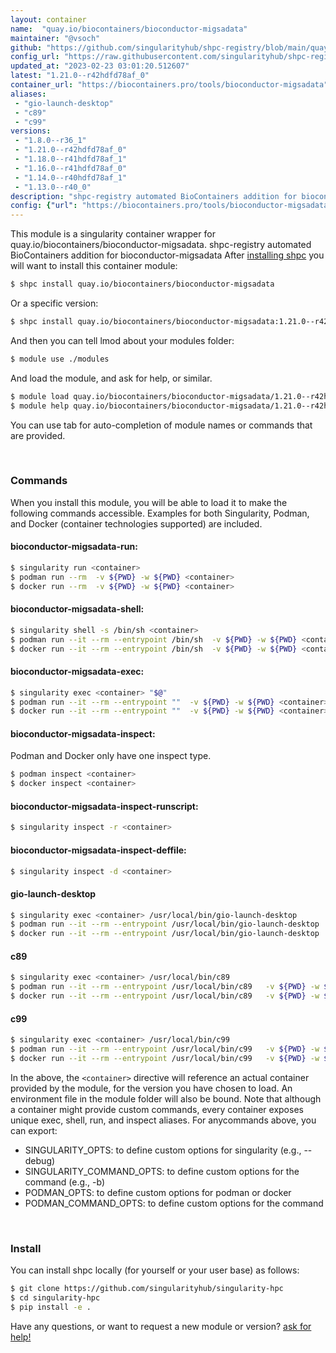 ```yaml
---
layout: container
name:  "quay.io/biocontainers/bioconductor-migsadata"
maintainer: "@vsoch"
github: "https://github.com/singularityhub/shpc-registry/blob/main/quay.io/biocontainers/bioconductor-migsadata/container.yaml"
config_url: "https://raw.githubusercontent.com/singularityhub/shpc-registry/main/quay.io/biocontainers/bioconductor-migsadata/container.yaml"
updated_at: "2023-02-23 03:01:20.512607"
latest: "1.21.0--r42hdfd78af_0"
container_url: "https://biocontainers.pro/tools/bioconductor-migsadata"
aliases:
 - "gio-launch-desktop"
 - "c89"
 - "c99"
versions:
 - "1.8.0--r36_1"
 - "1.21.0--r42hdfd78af_0"
 - "1.18.0--r41hdfd78af_1"
 - "1.16.0--r41hdfd78af_0"
 - "1.14.0--r40hdfd78af_1"
 - "1.13.0--r40_0"
description: "shpc-registry automated BioContainers addition for bioconductor-migsadata"
config: {"url": "https://biocontainers.pro/tools/bioconductor-migsadata", "maintainer": "@vsoch", "description": "shpc-registry automated BioContainers addition for bioconductor-migsadata", "latest": {"1.21.0--r42hdfd78af_0": "sha256:c76b4303bce641e8feda7814ab463fa214e2399acf470ec3813852e85f794c41"}, "tags": {"1.8.0--r36_1": "sha256:906fd0ba1e7b4260fb5ae179257bd17ae02448d06a5a4667bb1409d9c2930afc", "1.21.0--r42hdfd78af_0": "sha256:c76b4303bce641e8feda7814ab463fa214e2399acf470ec3813852e85f794c41", "1.18.0--r41hdfd78af_1": "sha256:767dd9f4653ebae6d2a5182bf4f92b775266faffd0aa42ab58085684364b8de6", "1.16.0--r41hdfd78af_0": "sha256:335f02be142e0d96cefdcd3144f3472dda2b76f19285772f0b5d61262afdf05f", "1.14.0--r40hdfd78af_1": "sha256:8c81d1b5fda518981a95a90d114cf5955135efa55e757036d0a5ce8930f1c624", "1.13.0--r40_0": "sha256:1f86b2b72e5d64fec25aa7a5f4f931743ae16de90aafe931e58e3fb74f3ed556"}, "docker": "quay.io/biocontainers/bioconductor-migsadata", "aliases": {"gio-launch-desktop": "/usr/local/bin/gio-launch-desktop", "c89": "/usr/local/bin/c89", "c99": "/usr/local/bin/c99"}}
---
```


This module is a singularity container wrapper for quay.io/biocontainers/bioconductor-migsadata.
shpc-registry automated BioContainers addition for bioconductor-migsadata
After [installing shpc](#install) you will want to install this container module:


```bash
$ shpc install quay.io/biocontainers/bioconductor-migsadata
```

Or a specific version:

```bash
$ shpc install quay.io/biocontainers/bioconductor-migsadata:1.21.0--r42hdfd78af_0
```

And then you can tell lmod about your modules folder:

```bash
$ module use ./modules
```

And load the module, and ask for help, or similar.

```bash
$ module load quay.io/biocontainers/bioconductor-migsadata/1.21.0--r42hdfd78af_0
$ module help quay.io/biocontainers/bioconductor-migsadata/1.21.0--r42hdfd78af_0
```

You can use tab for auto-completion of module names or commands that are provided.

<br>

### Commands

When you install this module, you will be able to load it to make the following commands accessible.
Examples for both Singularity, Podman, and Docker (container technologies supported) are included.

#### bioconductor-migsadata-run:

```bash
$ singularity run <container>
$ podman run --rm  -v ${PWD} -w ${PWD} <container>
$ docker run --rm  -v ${PWD} -w ${PWD} <container>
```

#### bioconductor-migsadata-shell:

```bash
$ singularity shell -s /bin/sh <container>
$ podman run --it --rm --entrypoint /bin/sh  -v ${PWD} -w ${PWD} <container>
$ docker run --it --rm --entrypoint /bin/sh  -v ${PWD} -w ${PWD} <container>
```

#### bioconductor-migsadata-exec:

```bash
$ singularity exec <container> "$@"
$ podman run --it --rm --entrypoint ""  -v ${PWD} -w ${PWD} <container> "$@"
$ docker run --it --rm --entrypoint ""  -v ${PWD} -w ${PWD} <container> "$@"
```

#### bioconductor-migsadata-inspect:

Podman and Docker only have one inspect type.

```bash
$ podman inspect <container>
$ docker inspect <container>
```

#### bioconductor-migsadata-inspect-runscript:

```bash
$ singularity inspect -r <container>
```

#### bioconductor-migsadata-inspect-deffile:

```bash
$ singularity inspect -d <container>
```


#### gio-launch-desktop

```bash
$ singularity exec <container> /usr/local/bin/gio-launch-desktop
$ podman run --it --rm --entrypoint /usr/local/bin/gio-launch-desktop   -v ${PWD} -w ${PWD} <container> -c " $@"
$ docker run --it --rm --entrypoint /usr/local/bin/gio-launch-desktop   -v ${PWD} -w ${PWD} <container> -c " $@"
```


#### c89

```bash
$ singularity exec <container> /usr/local/bin/c89
$ podman run --it --rm --entrypoint /usr/local/bin/c89   -v ${PWD} -w ${PWD} <container> -c " $@"
$ docker run --it --rm --entrypoint /usr/local/bin/c89   -v ${PWD} -w ${PWD} <container> -c " $@"
```


#### c99

```bash
$ singularity exec <container> /usr/local/bin/c99
$ podman run --it --rm --entrypoint /usr/local/bin/c99   -v ${PWD} -w ${PWD} <container> -c " $@"
$ docker run --it --rm --entrypoint /usr/local/bin/c99   -v ${PWD} -w ${PWD} <container> -c " $@"
```



In the above, the `<container>` directive will reference an actual container provided
by the module, for the version you have chosen to load. An environment file in the
module folder will also be bound. Note that although a container
might provide custom commands, every container exposes unique exec, shell, run, and
inspect aliases. For anycommands above, you can export:

 - SINGULARITY_OPTS: to define custom options for singularity (e.g., --debug)
 - SINGULARITY_COMMAND_OPTS: to define custom options for the command (e.g., -b)
 - PODMAN_OPTS: to define custom options for podman or docker
 - PODMAN_COMMAND_OPTS: to define custom options for the command

<br>

### Install

You can install shpc locally (for yourself or your user base) as follows:

```bash
$ git clone https://github.com/singularityhub/singularity-hpc
$ cd singularity-hpc
$ pip install -e .
```

Have any questions, or want to request a new module or version? [ask for help!](https://github.com/singularityhub/singularity-hpc/issues)